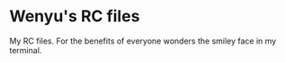 # Wenyu's RC files

My RC files. For the benefits of everyone wonders the smiley face in my terminal.

